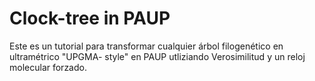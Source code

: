 # Clock-tree in PAUP


Este es un tutorial para transformar cualquier árbol filogenético en ultramétrico "UPGMA- style" en PAUP utliziando Verosimilitud y un reloj molecular forzado. 


